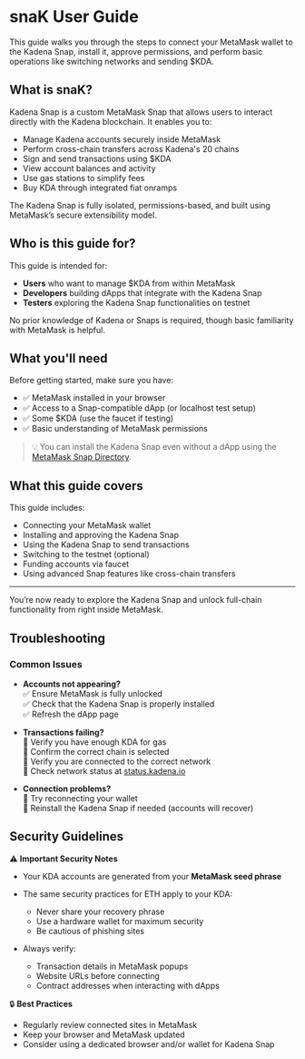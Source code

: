 # snaK User Guide

This guide walks you through the steps to connect your MetaMask wallet to the Kadena Snap, install it, approve permissions, and perform basic operations like switching networks and sending $KDA.

## What is snaK?

Kadena Snap is a custom MetaMask Snap that allows users to interact directly with the Kadena blockchain. It enables you to:

- Manage Kadena accounts securely inside MetaMask
- Perform cross-chain transfers across Kadena's 20 chains
- Sign and send transactions using $KDA
- View account balances and activity
- Use gas stations to simplify fees
- Buy KDA through integrated fiat onramps

The Kadena Snap is fully isolated, permissions-based, and built using MetaMask’s secure extensibility model.

## Who is this guide for?

This guide is intended for:

- **Users** who want to manage $KDA from within MetaMask
- **Developers** building dApps that integrate with the Kadena Snap
- **Testers** exploring the Kadena Snap functionalities on testnet

No prior knowledge of Kadena or Snaps is required, though basic familiarity with MetaMask is helpful.

## What you'll need

Before getting started, make sure you have:

- ✅ MetaMask installed in your browser  
- ✅ Access to a Snap-compatible dApp (or localhost test setup)  
- ✅ Some $KDA (use the faucet if testing)  
- ✅ Basic understanding of MetaMask permissions

> 💡 You can install the Kadena Snap even without a dApp using the [MetaMask Snap Directory](https://snaps.metamask.io).

## What this guide covers

This guide includes:

- Connecting your MetaMask wallet
- Installing and approving the Kadena Snap
- Using the Kadena Snap to send transactions
- Switching to the testnet (optional)
- Funding accounts via faucet
- Using advanced Snap features like cross-chain transfers

---

You’re now ready to explore the Kadena Snap and unlock full-chain functionality from right inside MetaMask.

## Troubleshooting

### Common Issues

- **Accounts not appearing?**  
  ✅ Ensure MetaMask is fully unlocked  
  ✅ Check that the Kadena Snap is properly installed  
  ✅ Refresh the dApp page  

- **Transactions failing?**  
🔹 Verify you have enough KDA for gas  
🔹 Confirm the correct chain is selected  
🔹 Verify you are connected to the correct network  
🔹 Check network status at [status.kadena.io](https://status.kadena.io)


- **Connection problems?**  
  🔄 Try reconnecting your wallet  
  🔄 Reinstall the Kadena Snap if needed (accounts will recover)  

## Security Guidelines

⚠️ **Important Security Notes**  

- Your KDA accounts are generated from your **MetaMask seed phrase**  
- The same security practices for ETH apply to your KDA:  
  - Never share your recovery phrase  
  - Use a hardware wallet for maximum security  
  - Be cautious of phishing sites  

- Always verify:  
  - Transaction details in MetaMask popups  
  - Website URLs before connecting  
  - Contract addresses when interacting with dApps  

🔒 **Best Practices**  
- Regularly review connected sites in MetaMask  
- Keep your browser and MetaMask updated  
- Consider using a dedicated browser and/or wallet for Kadena Snap
